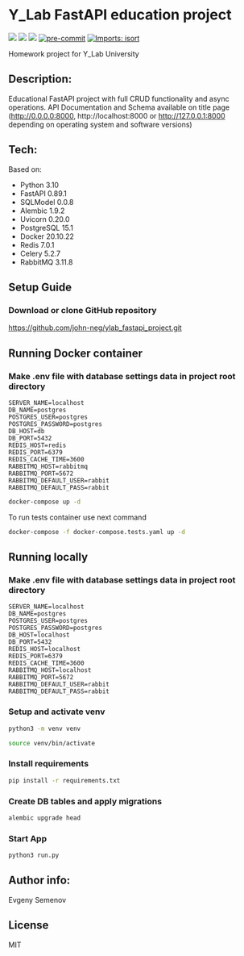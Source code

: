 # Y_Lab FastAPI education project

![](https://img.shields.io/badge/python-3.10-blue?style=flat-square)
![](https://img.shields.io/badge/fastapi-0.89.1-critical?style=flat-square)
![](https://img.shields.io/badge/aoiredis-2.0.1-red?style=flat-square)
[![pre-commit](https://img.shields.io/badge/pre--commit-enabled-brightgreen?logo=pre-commit)](https://github.com/pre-commit/pre-commit)
[![Imports: isort](https://img.shields.io/badge/%20imports-isort-%231674b1?style=flat&labelColor=ef8336)](https://pycqa.github.io/isort/)

Homework project for Y_Lab University

## Description:

Educational FastAPI project with full CRUD functionality and async operations.
API Documentation and Schema available on title page (http://0.0.0.0:8000,
http://localhost:8000 or http://127.0.0.1:8000 depending on operating system
and software versions)

## Tech:

Based on:
- Python 3.10
- FastAPI 0.89.1
- SQLModel 0.0.8
- Alembic 1.9.2
- Uvicorn 0.20.0
- PostgreSQL 15.1
- Docker 20.10.22
- Redis 7.0.1
- Celery 5.2.7
- RabbitMQ 3.11.8

## Setup Guide

### Download or clone GitHub repository

https://github.com/john-neg/ylab_fastapi_project.git

## Running Docker container

### Make .env file with database settings data in project root directory

```
SERVER_NAME=localhost
DB_NAME=postgres
POSTGRES_USER=postgres
POSTGRES_PASSWORD=postgres
DB_HOST=db
DB_PORT=5432
REDIS_HOST=redis
REDIS_PORT=6379
REDIS_CACHE_TIME=3600
RABBITMQ_HOST=rabbitmq
RABBITMQ_PORT=5672
RABBITMQ_DEFAULT_USER=rabbit
RABBITMQ_DEFAULT_PASS=rabbit
```

```sh
docker-compose up -d
```
To run tests container use next command
```sh
docker-compose -f docker-compose.tests.yaml up -d
```

## Running locally

### Make .env file with database settings data in project root directory

```
SERVER_NAME=localhost
DB_NAME=postgres
POSTGRES_USER=postgres
POSTGRES_PASSWORD=postgres
DB_HOST=localhost
DB_PORT=5432
REDIS_HOST=localhost
REDIS_PORT=6379
REDIS_CACHE_TIME=3600
RABBITMQ_HOST=localhost
RABBITMQ_PORT=5672
RABBITMQ_DEFAULT_USER=rabbit
RABBITMQ_DEFAULT_PASS=rabbit
```

### Setup and activate venv

```sh
python3 -m venv venv
```

```sh
source venv/bin/activate
```

### Install requirements

```sh
pip install -r requirements.txt
```

### Create DB tables and apply migrations

```sh
alembic upgrade head
```

### Start App

```sh
python3 run.py
```

## Author info:
Evgeny Semenov

## License
MIT
